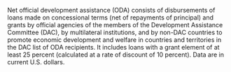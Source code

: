 Net official development assistance (ODA) consists of disbursements of loans made on concessional terms (net of repayments of principal) and grants by official agencies of the members of the Development Assistance Committee (DAC), by multilateral institutions, and by non-DAC countries to promote economic development and welfare in countries and territories in the DAC list of ODA recipients. It includes loans with a grant element of at least 25 percent (calculated at a rate of discount of 10 percent). Data are in current U.S. dollars.